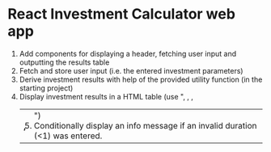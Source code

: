 # React Investment Calculator web app

<ol>
<li>Add components for displaying a header, fetching user input and outputting the results table</li>
<li>Fetch and store user input (i.e. the entered investment parameters)</li>
<li>Derive investment results with help of the provided utility function (in the starting project)</li>
<li>Display investment results in a HTML table (use "<table>, <thead>, <tbody> <tr>, <th>, <td>")</li>
<li>Conditionally display an info message if an invalid duration (<1) was entered.</li>
</ol>
